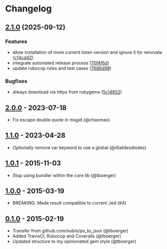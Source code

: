 # Changelog

## [2.1.0](https://github.com/webhippie/po_to_json/compare/v2.0.0...v2.1.0) (2025-09-12)


### Features

* allow installation of more current listen version and ignore it for renovate ([c14cd42](https://github.com/webhippie/po_to_json/commit/c14cd42794536e335a97cbace1cb237f5d116451))
* integrate automated release process ([70f4f6d](https://github.com/webhippie/po_to_json/commit/70f4f6dbffc9dee4b0874c1e5bea3d83f35abc64))
* update rubocop rules and test cases ([7686d98](https://github.com/webhippie/po_to_json/commit/7686d98f1e6a93922c17961e7d17fa8e6b7e12a8))


### Bugfixes

* always download via https from rubygems ([5c14652](https://github.com/webhippie/po_to_json/commit/5c14652bb2d334ba94beed35f33b20d267cdd22f))

## [2.0.0](https://github.com/webhippie/po_to_json/releases/tag/v2.0.0) - 2023-07-18

* Fix escape double quote in msgid (@chaomao)

## [1.1.0](https://github.com/webhippie/po_to_json/releases/tag/v1.0.1) - 2023-04-28

* Optionally remove var keyword to use a global (@illiatdesdindes)

## [1.0.1](https://github.com/webhippie/po_to_json/releases/tag/v1.0.1) - 2015-11-03

* Stop using bundler within the core lib (@tboerger)

## [1.0.0](https://github.com/webhippie/po_to_json/releases/tag/v1.0.0) - 2015-03-19

* BREAKING: Made result compatible to current Jed (#4)

## [0.1.0](https://github.com/webhippie/po_to_json/releases/tag/v0.1.0) - 2015-02-19

* Transfer from github.com/nubis/po_to_json (@tboerger)
* Added TravisCI, Rubocop and Coveralls (@tboerger)
* Updated structure to my opinionated gem style (@tboerger)
